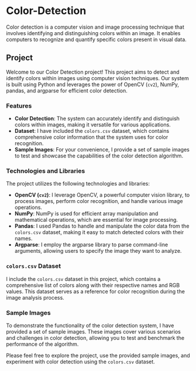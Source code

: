 # Color-Detection
Color detection is a computer vision and image processing technique that involves identifying and distinguishing colors within an image. It enables computers to recognize and quantify specific colors present in visual data.

## Project

Welcome to our Color Detection project! This project aims to detect and identify colors within images using computer vision techniques. Our system is built using Python and leverages the power of OpenCV (`cv2`), NumPy, pandas, and argparse for efficient color detection.

### Features

- **Color Detection**: The system can accurately identify and distinguish colors within images, making it versatile for various applications.
- **Dataset**: I have included the `colors.csv` dataset, which contains comprehensive color information that the system uses for color recognition.
- **Sample Images**: For your convenience, I provide a set of sample images to test and showcase the capabilities of the color detection algorithm.

### Technologies and Libraries

The project utilizes the following technologies and libraries:

- **OpenCV (`cv2`)**: I leverage OpenCV, a powerful computer vision library, to process images, perform color recognition, and handle various image operations.
- **NumPy**: NumPy is used for efficient array manipulation and mathematical operations, which are essential for image processing.
- **Pandas**: I used Pandas to handle and manipulate the color data from the `colors.csv` dataset, making it easy to match detected colors with their names.
- **Argparse**: I employ the argparse library to parse command-line arguments, allowing users to specify the image they want to analyze.

### `colors.csv` Dataset

I include the `colors.csv` dataset in this project, which contains a comprehensive list of colors along with their respective names and RGB values. This dataset serves as a reference for color recognition during the image analysis process.

### Sample Images

To demonstrate the functionality of the color detection system, I have provided a set of sample images. These images cover various scenarios and challenges in color detection, allowing you to test and benchmark the performance of the algorithm.

Please feel free to explore the project, use the provided sample images, and experiment with color detection using the `colors.csv` dataset.
